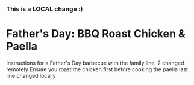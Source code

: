 ### This is a LOCAL change :)
# Father's Day: BBQ Roast Chicken & Paella
Instructions for a Father's Day barbecue with the family line, 2 changed remotely
Ensure you roast the chicken first before cooking the paella
last line changed locally